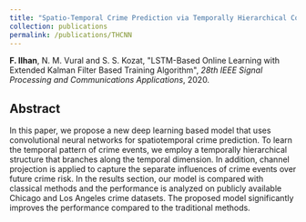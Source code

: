 ```yaml
---
title: "Spatio-Temporal Crime Prediction via Temporally Hierarchical Convolutional Neural Networks"
collection: publications
permalink: /publications/THCNN
---
```

<b>F. Ilhan</b>, N. M. Vural and S. S. Kozat, "LSTM-Based Online Learning with Extended Kalman Filter Based Training Algorithm", <i>28th IEEE Signal Processing and Communications Applications</i>, 2020.


## Abstract
In this paper, we propose a new deep learning
based model that uses convolutional neural networks for spatiotemporal
crime prediction. To learn the temporal pattern of
crime events, we employ a temporally hierarchical structure that
branches along the temporal dimension. In addition, channel
projection is applied to capture the separate influences of crime
events over future crime risk. In the results section, our model is
compared with classical methods and the performance is analyzed
on publicly available Chicago and Los Angeles crime datasets.
The proposed model significantly improves the performance
compared to the traditional methods.